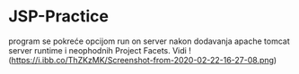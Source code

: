 # JSP-Practice
program se pokreće opcijom run on server nakon dodavanja apache tomcat server runtime i neophodnih Project Facets. Vidi !(https://i.ibb.co/ThZKzMK/Screenshot-from-2020-02-22-16-27-08.png)
